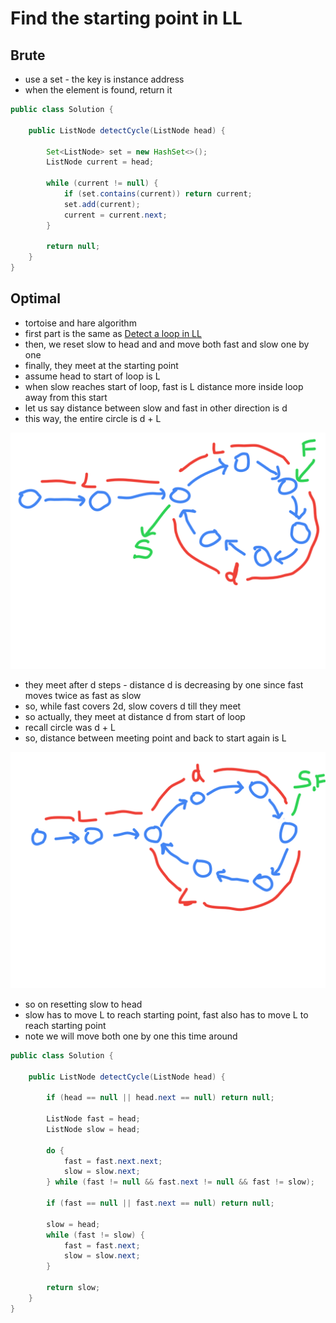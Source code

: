 # Find the starting point in LL

## Brute

- use a set - the key is instance address
- when the element is found, return it

```java
public class Solution {

    public ListNode detectCycle(ListNode head) {

        Set<ListNode> set = new HashSet<>();
        ListNode current = head;
        
        while (current != null) {
            if (set.contains(current)) return current;
            set.add(current);
            current = current.next;
        }

        return null;
    }
}
```

## Optimal

- tortoise and hare algorithm
- first part is the same as [Detect a loop in LL](./Detect%20a%20loop%20in%20LL.md)
- then, we reset slow to head and and move both fast and slow one by one
- finally, they meet at the starting point
- assume head to start of loop is L
- when slow reaches start of loop, fast is L distance more inside loop away from this start
- let us say distance between slow and fast in other direction is d
- this way, the entire circle is d + L

![step1](./find-the-starting-point-in-ll-step1.png)

- they meet after d steps - distance d is decreasing by one since fast moves twice as fast as slow
- so, while fast covers 2d, slow covers d till they meet
- so actually, they meet at distance d from start of loop
- recall circle was d + L
- so, distance between meeting point and back to start again is L

![step2](./find-the-starting-point-in-ll-step2.png)

- so on resetting slow to head
- slow has to move L to reach starting point, fast also has to move L to reach starting point
- note we will move both one by one this time around

```java
public class Solution {
    
    public ListNode detectCycle(ListNode head) {
        
        if (head == null || head.next == null) return null;

        ListNode fast = head;
        ListNode slow = head;

        do {
            fast = fast.next.next;
            slow = slow.next;
        } while (fast != null && fast.next != null && fast != slow);

        if (fast == null || fast.next == null) return null;

        slow = head;
        while (fast != slow) {
            fast = fast.next;
            slow = slow.next;
        }

        return slow;
    }
}
```
